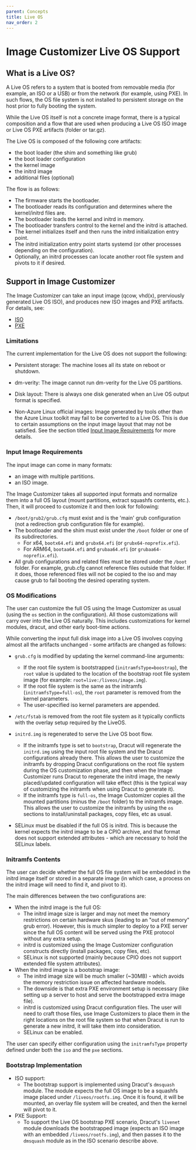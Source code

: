 ```yaml
---
parent: Concepts
title: Live OS
nav_order: 2
---
```


# Image Customizer Live OS Support

## What is a Live OS?

A Live OS refers to a system that is booted from removable media (for example,
an ISO or a USB) or from the network (for example, using PXE). In such flows,
the OS file system is not installed to persistent storage on the host prior to
fully booting the system.

While the Live OS itself is not a concrete image format, there is a typical
composition and a flow that are used when producing a Live OS ISO image or Live
OS PXE artifacts (folder or tar.gz).

The Live OS is composed of the following core artifacts:
- the boot loader (the shim and something like grub)
- the boot loader configuration
- the kernel image
- the initrd image
- additional files (optional)

The flow is as follows:
- The firmware starts the bootloader.
- The bootloader reads its configuration and determines where the kernel/initrd
  files are.
- The bootloader loads the kernel and initrd in memory.
- The bootloader transfers control to the kernel and the initrd is attached.
- The kernel initializes itself and then runs the initrd initialization entry
  point.
- The initrd initialization entry point starts systemd (or other processes
  depending on the configuration).
- Optionally, an initrd processes can locate another root file system and pivots
  to it if desired.

## Support in Image Customizer

The Image Customizer can take an input image (qcow, vhd(x), prerviously generated
Live OS ISO), and produces new ISO images and PXE artifacts. For details, see:
- [ISO](./iso.md)
- [PXE](./pxe.md)

### Limitations

The current implementation for the Live OS does not support the following:

- Persistent storage: The machine loses all its state on reboot or shutdown.

- dm-verity: The image cannot run dm-verity for the Live OS partitions.

- Disk layout: There is always one disk generated when an Live OS output format
  is specified.
  
- Non-Azure Linux official images: Image generated by tools other than the Azure Linux
  toolkit may fail to be converted to a Live OS. This is due to certain assumptions
  on the input image layout that may not be satisfied. See the section titled
  [Input Image Requirements](#input-image-requirements) for more details.

### Input Image Requirements

The input image can come in many formats:
- an image with multiple partitions.
- an ISO image.

The Image Customizer takes all supported input formats and normalize them
into a full OS layout (mount partitions, extract squashfs contents, etc.).
Then, it will proceed to customize it and then look for following:

- `/boot/grub2/grub.cfg` must exist and is the 'main' grub configuration (not
  a redirection grub configuration file for example).
- The bootloader and the shim must exist under the `/boot` folder or one of
  its subdirectories.
  - For x64, `bootx64.efi` and `grubx64.efi` (or `grubx64-noprefix.efi`).
  - For ARM64, `bootaa64.efi` and `grubaa64.efi` (or `grubaa64-noprefix.efi`).
- All grub configurations and related files must be stored under the `/boot`
  folder. For example, grub.cfg cannot reference files outside that folder.
  If it does, those referenced files will not be copied to the iso and may
  cause grub to fail booting the desired operating system.

### OS Modifications

The user can customize the full OS using the Image Customizer as usual (using
the `os` section in the configuration). All those customizations will carry over
into the Live OS naturally. This includes customizations for kernel modules,
dracut, and other early boot-time actions.

While converting the input full disk image into a Live OS involves copying
almost all the artifacts unchanged - some artifacts are changed as follows:

- `grub.cfg` is modified by updating the kernel command-line arguments:
  - If the root file system is bootstrapped (`initramfsType=boostrap`), the
    `root` value is updated to the location of the bootstrap root file system
    image (for example: `root=live:/liveos/image.img`).
  - If the root file system is the same as the initramfs (`initramfsType=full-os`),
    the `root` parameter is removed from the kernel parameters.
  - The user-specified iso kernel parameters are appended.

- `/etc/fstab` is removed from the root file system as it typically conflicts
  with the overlay setup required by the LiveOS.

- `initrd.img` is regenerated to serve the Live OS boot flow.
  - If the initramfs type is set to `bootstrap`, Dracut will regenerate the
    `initrd.img` using the input root file system and the Dracut configurations
    already there. This allows the user to customize the initramfs by dropping
    Dracut configurations on the root file system during the OS customization
    phase, and then when the Image Customizer runs Dracut to regenerate the
    initrd image, the newly placed/updated configuration will take effect (this
    is the typical way of customizing the initramfs when using Dracut to generate
    it).
  - If the initramfs type is `full-os`, the Image Customizer copies all the mounted
    partitions (minus the `/boot` folder) to the initramfs image. This allows the
    user to customize the initramfs by using the `os` sections to install/uninstall
    packages, copy files, etc as usual.

- SELinux must be disabled if the full OS is initrd. This is because the kernel
  expects the initrd image to be a CPIO archive, and that format does not
  support extended attributes - which are necessary to hold the SELinux labels.    

### Initramfs Contents

The user can decide whether the full OS file system will be embedded in the
initrd image itself or stored in a separate image (in which case, a process
on the initrd image will need to find it, and pivot to it).

The main differences between the two configurations are:
- When the initrd image is the full OS:
  - The initrd image size is larger and may not meet the memory restrictions on
    certain hardware skus (leading to an "out of memory" grub error). However,
    this is much simpler to deploy to a PXE server since the full OS content
    will be served using the PXE protocol without any extra setup.
  - initrd is customized using the Image Customizer configuration constructs
    directly (install packages, copy files, etc).
  - SELinux is not supported (mainly because CPIO does not support extended file
    system attributes).
- When the initrd image is a bootstrap image:
  - The initrd image size will be much smaller (~30MB) - which avoids the memory
    restriction issue on affected hardware models.
  - The downside is that extra PXE environment setup is necessary (like setting up
    a server to host and serve the bootstrapped extra image file).
  - initrd is customized using Dracut configuration files. The user will need to
    craft those files, use Image Customizers to place them in the right locations
    on the root file system so that when Dracut is run to generate a new initrd,
    it will take them into consideration.
  - SELinux can be enabled.

The user can specify either configuration using the `initramfsType` property
defined under both the `iso` and the `pxe` sections.

### Bootstrap Implementation

- ISO support:
  - The bootstrap support is implemented using Dracut's `dmsquash` module. The
    module expects the full OS image to be a squashfs image placed under
    `/liveos/rootfs.img`. Once it is found, it will be mounted, an overlay file
    system will be created, and then the kernel will pivot to it.
- PXE Support:
  - To support the Live OS bootstrap PXE scenario, Dracut's `livenet` module
    downloads the bootstrapped image (expects an ISO image with an embedded
    `/liveos/rootfs.img`), and then passes it to the `dmsquash` module as in
    the ISO scenario describe above.
